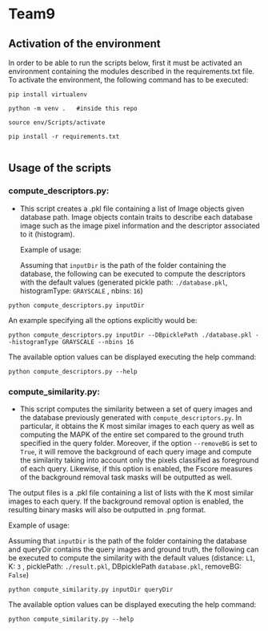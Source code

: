# Team9

## Activation of the environment
In order to be able to run the scripts below, first it must be activated an environment containing the modules described in the requirements.txt file. To activate the environment, the following command has to be executed:

```
pip install virtualenv

python -m venv .   #inside this repo

source env/Scripts/activate

pip install -r requirements.txt


```

## Usage of the scripts 
### compute_descriptors.py: 
- This script creates a .pkl file containing a list of Image objects given database path. Image objects contain traits to describe each database image such as the image pixel information and the descriptor associated to it (histogram).

  Example of usage:

  Assuming that `inputDir` is the path of the folder containing the database, the following can be executed to compute the descriptors with the default values (generated pickle path: `./database.pkl`, histogramType: `GRAYSCALE` , nbins: `16`)

```
python compute_descriptors.py inputDir 
```
  An example specifying all the options explicitly would be:
```
python compute_descriptors.py inputDir --DBpicklePath ./database.pkl --histogramType GRAYSCALE --nbins 16
```
The available option values can be displayed executing the help command:
```
python compute_descriptors.py --help
```

### compute_similarity.py: 
- This script computes the similarity between a set of query images and the database previously generated with ``compute_descriptors.py``. In particular, it  obtains the K most similar images to each query as well as computing the MAPK of the entire set compared to the ground truth specified in the query folder. Moreover, if the option `--removeBG` is set to `True`, it will remove the background of each query image and compute the similarity taking into account only the pixels classified as foreground of each query. Likewise, if this option is enabled, the Fscore measures of the background removal task masks will be outputted as well.

The output files is a .pkl file containing a list of lists with the K most similar images to each query. If the background removal option is enabled, the resulting binary masks will also be outputted in .png format.

  Example of usage:

  Assuming that `inputDir` is the path of the folder containing the database and queryDir contains the query images and ground truth, the following can be executed to compute the similarity with the default values (distance: `L1`, K: `3` , picklePath: `./result.pkl`, DBpicklePath `database.pkl`, removeBG: `False`)

```
python compute_similarity.py inputDir queryDir 
```
The available option values can be displayed executing the help command:
```
python compute_similarity.py --help
```